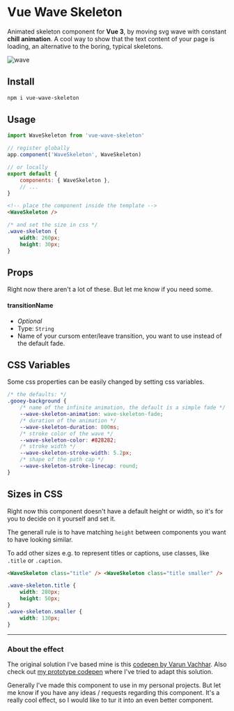 ﻿# Vue Wave Skeleton

Animated skeleton component for **Vue 3**, by moving svg wave with constant **chill animation**. A cool way to show that the text content of your page is loading, an alternative to the boring, typical skeletons.

![wave](https://user-images.githubusercontent.com/24491503/131225504-f97ca108-27c4-47fc-a089-e2e672618218.gif)

<!-- See the [DEMO](https://vue-hcyeqk.stackblitz.io) on StackBlitz. -->

## Install

```sh
npm i vue-wave-skeleton
```

## Usage

```js
import WaveSkeleton from 'vue-wave-skeleton'

// register globally
app.component('WaveSkeleton', WaveSkeleton)

// or locally
export default {
	components: { WaveSkeleton },
	// ...
}
```

```html
<!-- place the component inside the template -->
<WaveSkeleton />
```

```css
/* and set the size in css */
.wave-skeleton {
	width: 260px;
	height: 30px;
}
```

## Props

Right now there aren't a lot of these. But let me know if you need some.

#### transitionName

-  _Optional_
-  Type: `String`
-  Name of your cursom enter/leave transition, you want to use instead of the default fade.

## CSS Variables

Some css properties can be easily changed by setting css variables.

```css
/* the defaults: */
.gooey-background {
	/* name of the infinite animation, the default is a simple fade */
	--wave-skeleton-animation: wave-skeleton-fade;
	/* duration of the animation */
	--wave-skeleton-duration: 800ms;
	/* stroke color of the wave */
	--wave-skeleton-color: #828282;
	/* stroke width */
	--wave-skeleton-stroke-width: 5.2px;
	/* shape of the path cap */
	--wave-skeleton-stroke-linecap: round;
}
```

## Sizes in CSS

Right now this component doesn't have a default height or width, so it's for you to decide on it yourself and set it.

The generall rule is to have matching `height` between components you want to have looking similar.

To add other sizes e.g. to represent titles or captions, use classes, like `.title` or `.caption`.

```html
<WaveSkeleton class="title" /> <WaveSkeleton class="title smaller" />
```

```css
.wave-skeleton.title {
	width: 280px;
	height: 50px;
}
.wave-skeleton.smaller {
	width: 130px;
}
```

---

### About the effect

The original solution I've based mine is this [codepen by Varun Vachhar](https://codepen.io/winkerVSbecks/pen/EVJGVj). Also check out [my prototype codepen](https://codepen.io/thetarnav/details/bGRVbro) where I've tried to adapt this solution.

Generally I've made this component to use in my personal projects. But let me know if you have any ideas / requests regarding this component. It's a really cool effect, so I would like to tur it into an even better component.
